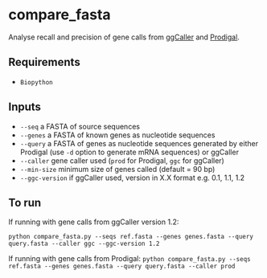# compare_fasta
Analyse recall and precision of gene calls from [ggCaller](https://github.com/samhorsfield96/ggCaller) and [Prodigal](https://github.com/hyattpd/Prodigal).

## Requirements
- ```Biopython```

## Inputs
- ```--seq``` a FASTA of source sequences
- ```--genes``` a FASTA of known genes as nucleotide sequences
- ```--query``` a FASTA of genes as nucleotide sequences generated by either Prodigal (use ```-d``` option to generate mRNA sequences) or ggCaller
- ```--caller``` gene caller used (```prod``` for Prodigal, ```ggc``` for ggCaller)
- ```--min-size``` minimum size of genes called (default = 90 bp)
- ```--ggc-version``` if ggCaller used, version in X.X format e.g. 0.1, 1.1, 1.2

## To run

If running with gene calls from ggCaller version 1.2:

```python compare_fasta.py --seqs ref.fasta --genes genes.fasta --query query.fasta --caller ggc --ggc-version 1.2```

If running with gene calls from Prodigal:
```python compare_fasta.py --seqs ref.fasta --genes genes.fasta --query query.fasta --caller prod```
